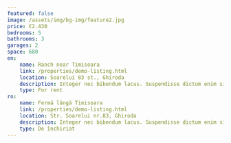 ```yaml
---
featured: false
image: /assets/img/bg-img/feature2.jpg
price: €2.430
bedrooms: 5
bathrooms: 3
garages: 2
space: 680
en:
    name: Ranch near Timisoara
    link: /properties/demo-listing.html
    location: Soarelui 83 st., Ghiroda
    description: Integer nec bibendum lacus. Suspendisse dictum enim sit amet libero malesuada.
    type: For rent
ro:
    name: Fermă lângă Timisoara
    link: /properties/demo-listing.html
    location: Str. Soarelui nr.83, Ghiroda
    description: Integer nec bibendum lacus. Suspendisse dictum enim sit amet libero malesuada.
    type: De închiriat
---
```

